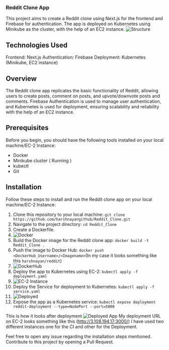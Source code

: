 ### Reddit Clone App
This project aims to create a Reddit clone using Next.js for the frontend and Firebase for authentication. The app is deployed on Kubernetes using Minikube as the cluster, with the help of an EC2 instance.
![Structure](https://github.com/harshnayangithub/Reddit_Clone/assets/126700987/240762ca-4211-43c7-bbb5-2a0bb1cac94d)


## Technologies Used
Frontend: Next.js
Authentication: Firebase
Deployment: Kubernetes (Minikube, EC2 instance)


## Overview
The Reddit clone app replicates the basic functionality of Reddit, allowing users to create posts, comment on posts, and upvote/downvote posts and comments. Firebase Authentication is used to manage user authentication, and Kubernetes is used for deployment, ensuring scalability and reliability with the help of an EC2 instance.


## Prerequisites
Before you begin, you should have the following tools installed on your local machine/EC-2 Instance: 

- Docker
- Minikube cluster ( Running )
- kubectl
- Git



## Installation
Follow these steps to install and run the Reddit clone app on your local machine/EC-2 Instance:

1) Clone this repository to your local machine: `git clone https://github.com/harshnayangithub/Reddit_Clone.git`
2) Navigate to the project directory: `cd Reddit_Clone`
3) Create a Dockerfile.
4) ![Docker](https://github.com/harshnayangithub/Skin_O_Care/assets/126700987/b0096cda-a11d-46da-a5ba-5c5986af0aee)
5) Build the Docker image for the Reddit clone app: `docker build -t Reddit_Clone .`
6) Push the image to Docker Hub: `docker push <DockerHub_Username>/<Imagename>`(In my case it looks something like this `harshnayan/reddit`)
7) ![DockerHub](https://github.com/harshnayangithub/Skin_O_Care/assets/126700987/beadc035-331e-4d0f-940b-eac25f100f2a)
8) Deploy the app to Kubernetes using EC-2: `kubectl apply -f deployment.yaml`
9) ![EC-2 Instance](https://github.com/harshnayangithub/Skin_O_Care/assets/126700987/ffc09193-1e0f-4bf3-b8fb-b1353906d2c7)
10) Deploy the Service for deployment to Kubernetes: `kubectl apply -f service.yaml`
11) ![Deployed](https://github.com/harshnayangithub/Skin_O_Care/assets/126700987/1df194fb-a736-4b47-a66c-ea231f77560d)
12) Expose the app as a Kubernetes service: `kubectl expose deployment reddit-deployment --type=NodePort --port=5000`

This is how it looks after deployment
![Deployed App](https://github.com/harshnayangithub/Skin_O_Care/assets/126700987/cc57231e-7f13-4953-8ae0-2ed120b1f348)
My deployment URL on EC-2 looks something like this (http://3.108.194.17:3000/)
I have used two different instances one for the CI and other for the Deployment.

Feel free to open any issue regarding the installation steps mentioned.
Contribute to this project by opening a Pull Request.


